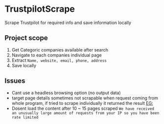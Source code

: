 # TrustpilotScrape
Scrape Trustpilot for required info and save information locally

## Project scope
1. Get Categoric companies available after search
2. Navigate to each companies individual page
3. Extract `Name, website, email, phone, address`
4. Save locally

## Issues
- Cant use a headless browsing option (no output data)
- target page details sometimes not scrapable when request coming from whole program, if tried to scrape individually it returned the result [EG:](https://uk.trustpilot.com/review/comparethediamond.com)
- Dosent load the content after 10 ~ 15 pages scraped `We have received an unusually large amount of requests from your IP so you have been rate limited`
